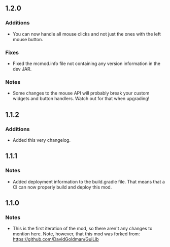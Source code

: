 1.2.0
-----

### Additions
* You can now handle all mouse clicks and not just the ones with the left mouse button.

### Fixes
* Fixed the mcmod.info file not containing any version information in the dev JAR.

### Notes
* Some changes to the mouse API will probably break your custom widgets and button handlers. Watch out for that when upgrading!

1.1.2
-----

### Additions
* Added this very changelog.

1.1.1
-----

### Notes
* Added deployment information to the build.gradle file. That means that a CI can now properly build and deploy this mod.

1.1.0
-----

### Notes
* This is the first iteration of the mod, so there aren't any changes to mention here. Note, however, that this mod was forked from: https://github.com/DavidGoldman/GuiLib
